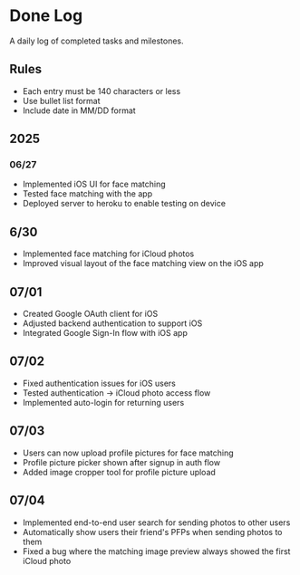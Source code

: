# Done Log

A daily log of completed tasks and milestones.

## Rules
- Each entry must be 140 characters or less
- Use bullet list format
- Include date in MM/DD format

## 2025

### 06/27
- Implemented iOS UI for face matching
- Tested face matching with the app  
- Deployed server to heroku to enable testing on device 

## 6/30
- Implemented face matching for iCloud photos
- Improved visual layout of the face matching view on the iOS app

## 07/01
- Created Google OAuth client for iOS
- Adjusted backend authentication to support iOS
- Integrated Google Sign-In flow with iOS app

## 07/02
- Fixed authentication issues for iOS users
- Tested authentication -> iCloud photo access flow
- Implemented auto-login for returning users

## 07/03
- Users can now upload profile pictures for face matching
- Profile picture picker shown after signup in auth flow
- Added image cropper tool for profile picture upload

## 07/04
- Implemented end-to-end user search for sending photos to other users
- Automatically show users their friend's PFPs when sending photos to them
- Fixed a bug where the matching image preview  always showed the first iCloud photo